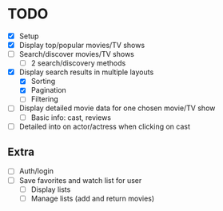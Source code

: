 # TODO

* [x] Setup
* [x] Display top/popular movies/TV shows
* [ ] Search/discover movies/TV shows
  * [ ] 2 search/discovery methods
* [x] Display search results in multiple layouts
  * [x] Sorting
  * [x] Pagination
  * [ ] Filtering
* [ ] Display detailed movie data for one chosen movie/TV show
  * [ ] Basic info: cast, reviews
* [ ] Detailed into on actor/actress when clicking on cast

## Extra

* [ ] Auth/login
* [ ] Save favorites and watch list for user
  * [ ] Display lists
  * [ ] Manage lists (add and return movies)
